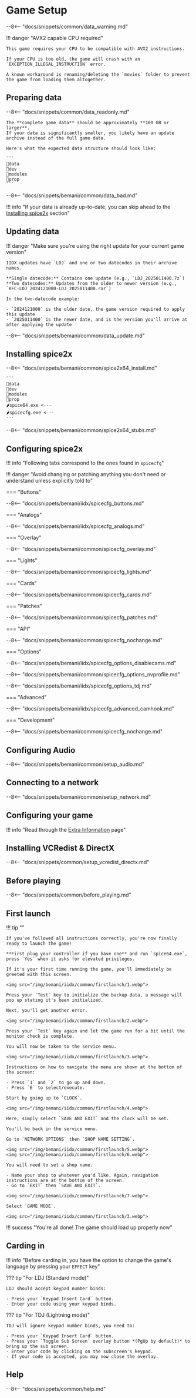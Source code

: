 # Game Setup

--8<-- "docs/snippets/common/data_warning.md"

!!! danger "AVX2 capable CPU required"

	This game requires your CPU to be compatible with AVX2 instructions.

	If your CPU is too old, the game will crash with an `EXCEPTION_ILLEGAL_INSTRUCTION` error.

	A known workaround is renaming/deleting the `movies` folder to prevent the game from loading them altogether. 

## Preparing data

--8<-- "docs/snippets/common/data_readonly.md"

	The **complete game data** should be approximately **100 GB or larger**.  
	If your data is significantly smaller, you likely have an update archive instead of the full game data.

	Here's what the expected data structure should look like: 

	```
	📂data
	📂dev
	📂modules
	📂prop
	```

--8<-- "docs/snippets/bemani/common/data_bad.md"

!!! info "If your data is already up-to-date, you can skip ahead to the [Installing spice2x](#installing-spice2x) section"

## Updating data

!!! danger "Make sure you're using the right update for your current game version"

	IIDX updates have `LDJ` and one or two datecodes in their archive names.

	**Single datecode:** Contains one update (e.g., `LDJ_2025011400.7z`)  
	**Two datecodes:** Updates from the older to newer version (e.g., `KFC-LDJ_2024121000-LDJ_2025011400.rar`)

	In the two-datecode example:

	- `2024121000` is the older date, the game version required to apply this update
	- `2025011400` is the newer date, and is the version you'll arrive at after applying the update

--8<-- "docs/snippets/bemani/common/data_update.md"

## Installing spice2x

--8<-- "docs/snippets/bemani/common/spice2x64_install.md"

	```
	📂data
	📂dev
	📂modules
	📂prop
	🌶️spice64.exe <---
	🌶️spicecfg.exe <---
	```

--8<-- "docs/snippets/bemani/common/spice2x64_stubs.md"

## Configuring spice2x

!!! info "Following tabs correspond to the ones found in `spicecfg`"

!!! danger "Avoid changing or patching anything you don't need or understand unless explicitly told to"

=== "Buttons"

--8<-- "docs/snippets/bemani/iidx/spicecfg_buttons.md"
  
=== "Analogs"

--8<-- "docs/snippets/bemani/iidx/spicecfg_analogs.md"

=== "Overlay"

--8<-- "docs/snippets/bemani/common/spicecfg_overlay.md"

=== "Lights"

--8<-- "docs/snippets/bemani/common/spicecfg_lights.md"

=== "Cards"

--8<-- "docs/snippets/bemani/common/spicecfg_cards.md"

=== "Patches"

--8<-- "docs/snippets/bemani/common/spicecfg_patches.md"

=== "API"

--8<-- "docs/snippets/bemani/common/spicecfg_nochange.md"

=== "Options"

--8<-- "docs/snippets/bemani/iidx/spicecfg_options_disablecams.md"

--8<-- "docs/snippets/bemani/common/spicecfg_options_nvprofile.md"

--8<-- "docs/snippets/bemani/iidx/spicecfg_options_tdj.md"

=== "Advanced"

--8<-- "docs/snippets/bemani/iidx/spicecfg_advanced_camhook.md"

=== "Development"

--8<-- "docs/snippets/bemani/common/spicecfg_nochange.md"

## Configuring Audio

--8<-- "docs/snippets/bemani/common/setup_audio.md"

## Connecting to a network

--8<-- "docs/snippets/bemani/common/setup_network.md"

## Configuring your game

!!! info "Read through the [Extra Information](extras.md) page"

## Installing VCRedist & DirectX

--8<-- "docs/snippets/common/setup_vcredist_directx.md"

## Before playing

--8<-- "docs/snippets/common/before_playing.md"

## First launch

!!! tip ""

	If you've followed all instructions correctly, you're now finally ready to launch the game!

	**First plug your controller if you have one** and run `spice64.exe`, press `Yes` when it asks for elevated privileges.

	If it's your first time running the game, you'll immediately be greeted with this screen.

	<img src="/img/bemani/iidx/common/firstlaunch/1.webp">

	Press your `Test` key to initialize the backup data, a message will pop up stating it's been initialized.

	Next, you'll get another error.

	<img src="/img/bemani/iidx/common/firstlaunch/2.webp">

	Press your `Test` key again and let the game run for a bit until the monitor check is complete.

	You will now be taken to the service menu.

	<img src="/img/bemani/iidx/common/firstlaunch/3.webp">

	Instructions on how to navigate the menu are shown at the bottom of the screen:

	- Press `1` and `2` to go up and down.
	- Press `6` to select/execute.
  
	Start by going up to `CLOCK`.

	<img src="/img/bemani/iidx/common/firstlaunch/4.webp">

	Here, simply select `SAVE AND EXIT` and the clock will be set.

	You'll be back in the service menu.

	Go to `NETWORK OPTIONS` then `SHOP NAME SETTING`.

	<img src="/img/bemani/iidx/common/firstlaunch/5.webp">
	<img src="/img/bemani/iidx/common/firstlaunch/6.webp">

	You will need to set a shop name.
	
	- Name your shop to whatever you'd like. Again, navigation instructions are at the bottom of the screen.
	- Go to `EXIT` then `SAVE AND EXIT`.

	<img src="/img/bemani/iidx/common/firstlaunch/7.webp">

	Select `GAME MODE`.

	<img src="/img/bemani/iidx/common/firstlaunch/3.webp">
	
!!! success "You're all done! The game should load up properly now"

## Carding in

!!! info "Before carding in, you have the option to change the game's language by pressing your `EFFECT` key"

??? tip "For LDJ (Standard mode)"

	LDJ should accept keypad number binds:

	- Press your `Keypad Insert Card` button.
	- Enter your code using your keypad binds.

??? tip "For TDJ (Lightning mode)"

	TDJ will ignore keypad number binds, you need to:

	- Press your `Keypad Insert Card` button.
	- Press your `Toggle Sub Screen` overlay button *(PgUp by default)* to bring up the sub screen.
	- Enter your code by clicking on the subscreen's keypad.
	- If your code is accepted, you may now close the overlay.

## Help

--8<-- "docs/snippets/common/help.md"